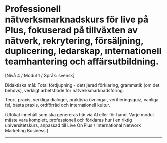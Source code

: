 # Professionell nätverksmarknadskurs för live på Plus, fokuserad på tillväxten av nätverk, rekrytering, försäljning, duplicering, ledarskap, internationell teamhantering och affärsutbildning.


[Nivå 4 / Modul 1 / Språk: svensk]

Didaktiska mål: Total fördjupning - detaljerad förklaring, grammatik (om det behövs), verkligt arbetsflöde för nätverksmarknadsföring.

Teori, praxis, verkliga dialoger, praktiska övningar, verifieringsquiz, vanliga fel, bästa praxis, ordförråd och internationell kultur.


(Utökat innehåll som ska genereras här via AI eller för hand. Varje modul måste vara komplett, professionell och förklaras hur i en riktig universitetskurs, anpassad till Live On Plus / International Network Marketing Business.)

---